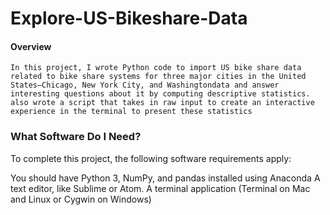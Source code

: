 # Explore-US-Bikeshare-Data


#### Overview
`In this project, I wrote Python code to import US bike share data related to bike share systems for three major cities in the United States—Chicago, New York City, and Washingtondata and answer interesting questions about it by computing descriptive statistics.  also wrote a script that takes in raw input to create an interactive experience in the terminal to present these statistics` 

### What Software Do I Need?
To complete this project, the following software requirements apply:

You should have Python 3, NumPy, and pandas installed using Anaconda
A text editor, like Sublime or Atom.
A terminal application (Terminal on Mac and Linux or Cygwin on Windows)